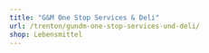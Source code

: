 ```yaml
---
title: "G&M One Stop Services & Deli"
url: /trenton/gundm-one-stop-services-und-deli/
shop: Lebensmittel
---
```

